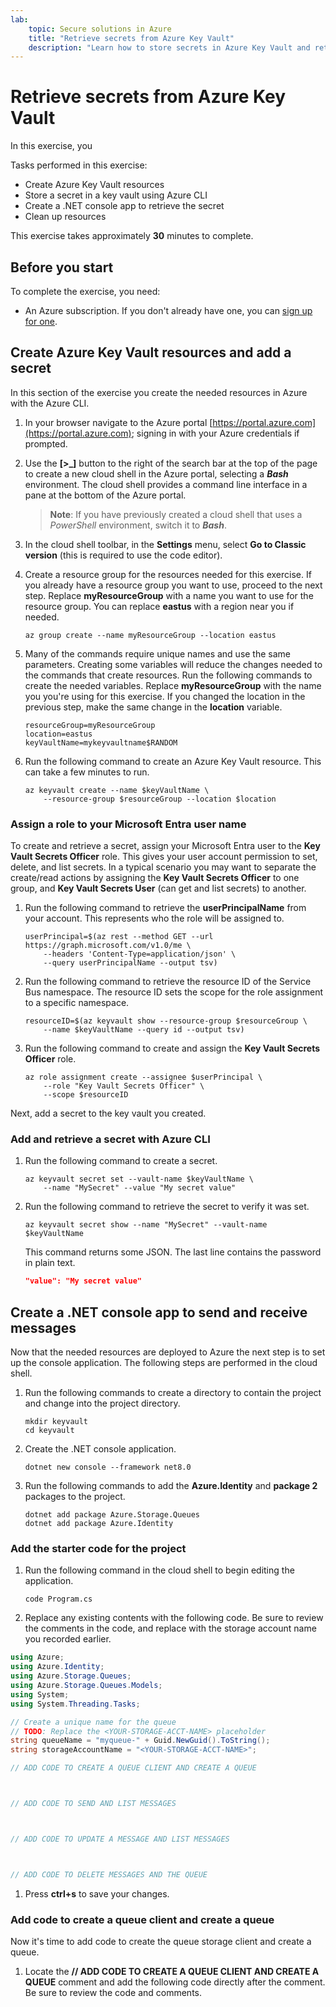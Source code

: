 ```yaml
---
lab:
    topic: Secure solutions in Azure
    title: "Retrieve secrets from Azure Key Vault"
    description: "Learn how to store secrets in Azure Key Vault and retrieve them in your application."
---
```


# Retrieve secrets from Azure Key Vault

In this exercise, you  

Tasks performed in this exercise:

* Create Azure Key Vault resources
* Store a secret in a key vault using Azure CLI
* Create a .NET console app to retrieve the secret
* Clean up resources

This exercise takes approximately **30** minutes to complete.

## Before you start

To complete the exercise, you need:

* An Azure subscription. If you don't already have one, you can [sign up for one](https://azure.microsoft.com/).

## Create Azure Key Vault resources and add a secret

In this section of the exercise you create the needed resources in Azure with the Azure CLI.

1. In your browser navigate to the Azure portal [https://portal.azure.com](https://portal.azure.com); signing in with your Azure credentials if prompted.

1. Use the **[\>_]** button to the right of the search bar at the top of the page to create a new cloud shell in the Azure portal, selecting a ***Bash*** environment. The cloud shell provides a command line interface in a pane at the bottom of the Azure portal.

    > **Note**: If you have previously created a cloud shell that uses a *PowerShell* environment, switch it to ***Bash***.

1. In the cloud shell toolbar, in the **Settings** menu, select **Go to Classic version** (this is required to use the code editor).

1. Create a resource group for the resources needed for this exercise. If you already have a resource group you want to use, proceed to the next step. Replace **myResourceGroup** with a name you want to use for the resource group. You can replace **eastus** with a region near you if needed.

    ```
    az group create --name myResourceGroup --location eastus
    ```

1. Many of the commands require unique names and use the same parameters. Creating some variables will reduce the changes needed to the commands that create resources. Run the following commands to create the needed variables. Replace **myResourceGroup** with the name you you're using for this exercise. If you changed the location in the previous step, make the same change in the **location** variable.

    ```
    resourceGroup=myResourceGroup
    location=eastus
    keyVaultName=mykeyvaultname$RANDOM
    ```

1. Run the following command to create an Azure Key Vault resource. This can take a few minutes to run.

    ```
    az keyvault create --name $keyVaultName \
        --resource-group $resourceGroup --location $location
    ```

### Assign a role to your Microsoft Entra user name

To create and retrieve a secret, assign your Microsoft Entra user to the **Key Vault Secrets Officer** role. This gives your user account permission to set, delete, and list secrets. In a typical scenario you may want to separate the create/read actions by assigning the **Key Vault Secrets Officer** to one group, and **Key Vault Secrets User** (can get and list secrets) to another.

1. Run the following command to retrieve the **userPrincipalName** from your account. This represents who the role will be assigned to.

    ```
    userPrincipal=$(az rest --method GET --url https://graph.microsoft.com/v1.0/me \
        --headers 'Content-Type=application/json' \
        --query userPrincipalName --output tsv)
    ```

1. Run the following command to retrieve the resource ID of the Service Bus namespace. The resource ID sets the scope for the role assignment to a specific namespace.

    ```
    resourceID=$(az keyvault show --resource-group $resourceGroup \
        --name $keyVaultName --query id --output tsv)
    ```

1. Run the following command to create and assign the **Key Vault Secrets Officer** role.

    ```
    az role assignment create --assignee $userPrincipal \
        --role "Key Vault Secrets Officer" \
        --scope $resourceID
    ```

Next, add a secret to the key vault you created.

### Add and retrieve a secret with Azure CLI

1. Run the following command to create a secret. 

    ```
    az keyvault secret set --vault-name $keyVaultName \
        --name "MySecret" --value "My secret value"
    ```

1. Run the following command to retrieve the secret to verify it was set.

    ```
    az keyvault secret show --name "MySecret" --vault-name $keyVaultName
    ```

    This command returns some JSON. The last line contains the password in plain text. 

    ```json
    "value": "My secret value"
    ```

## Create a .NET console app to send and receive messages

Now that the needed resources are deployed to Azure the next step is to set up the console application. The following steps are performed in the cloud shell.

1. Run the following commands to create a directory to contain the project and change into the project directory.

    ```
    mkdir keyvault
    cd keyvault
    ```

1. Create the .NET console application.

    ```
    dotnet new console --framework net8.0
    ```

1. Run the following commands to add the **Azure.Identity** and **package 2** packages to the project.

    ```
    dotnet add package Azure.Storage.Queues
    dotnet add package Azure.Identity
    ```

### Add the starter code for the project

1. Run the following command in the cloud shell to begin editing the application.

    ```
    code Program.cs
    ```

1. Replace any existing contents with the following code. Be sure to review the comments in the code, and replace **<YOUR-STORAGE-ACCT-NAME>** with the storage account name you recorded earlier.

```csharp
using Azure;
using Azure.Identity;
using Azure.Storage.Queues;
using Azure.Storage.Queues.Models;
using System;
using System.Threading.Tasks;

// Create a unique name for the queue
// TODO: Replace the <YOUR-STORAGE-ACCT-NAME> placeholder 
string queueName = "myqueue-" + Guid.NewGuid().ToString();
string storageAccountName = "<YOUR-STORAGE-ACCT-NAME>";

// ADD CODE TO CREATE A QUEUE CLIENT AND CREATE A QUEUE



// ADD CODE TO SEND AND LIST MESSAGES



// ADD CODE TO UPDATE A MESSAGE AND LIST MESSAGES



// ADD CODE TO DELETE MESSAGES AND THE QUEUE


```

1. Press **ctrl+s** to save your changes.

### Add code to create a queue client and create a queue

Now it's time to add code to create the queue storage client and create a queue.

1. Locate the **// ADD CODE TO CREATE A QUEUE CLIENT AND CREATE A QUEUE** comment and add the following code directly after the comment. Be sure to review the code and comments.


